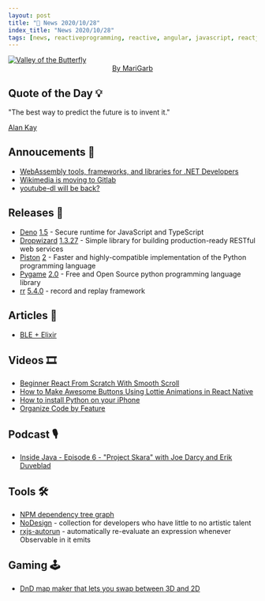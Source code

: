 ```yaml
---
layout: post
title: "📜 News 2020/10/28"
index_title: "News 2020/10/28"
tags: [news, reactiveprogramming, reactive, angular, javascript, reactjs, elixir, deno, webassembly, elixir, dotnet, python, codedesign, iphone, reactnative, java, rest, gaming, gamedev]
---
```


<a href="https://www.reddit.com/r/Art/comments/jjjlir/valley_of_the_butterfly_me_digital_2020">
  <img src="https://user-images.githubusercontent.com/430272/97498895-bbdd0d80-194b-11eb-9349-65062a98a5b3.jpg"
     alt="Valley of the Butterfly"
     class="image">
</a>

<div style="text-align:center">
   <a href="https://www.reddit.com/user/MariGarb">By MariGarb</a>
</div>

## Quote of the Day 💡

"The best way to predict the future is to invent it."

[Alan Kay](https://en.wikipedia.org/wiki/Alan_Kay)

## Annoucements 🥁

- [WebAssembly tools, frameworks, and libraries for .NET Developers](https://platform.uno/blog/webassembly-tools-frameworks-and-libraries-for-net-developers/)
- [Wikimedia is moving to Gitlab](https://www.mediawiki.org/wiki/GitLab_consultation#Outcome)
- [youtube-dl will be back?](https://twitter.com/t3rr4dice/status/1320660235363749888)

## Releases 🥳

- [Deno](https://deno.land) [1.5](https://deno.land/posts/v1.5) - Secure runtime for JavaScript and TypeScript
- [Dropwizard](https://github.com/dropwizard/dropwizard) [1.3.27](https://github.com/dropwizard/dropwizard/releases/tag/v1.3.27) - Simple library for building production-ready RESTful web services
- [Piston](https://blog.pyston.org) [2](https://blog.pyston.org/2020/10/28/pyston-v2-20-faster-python) - Faster and highly-compatible implementation of the Python programming language
- [Pygame](https://www.pygame.org) [2.0](https://github.com/pygame/pygame/releases/tag/2.0.0) - Free and Open Source python programming language library
- [rr](https://github.com/mozilla/rr) [5.4.0](https://github.com/mozilla/rr/releases/tag/5.4.0) - record and replay framework

## Articles 📜

- [BLE + Elixir](https://binarynoggin.com/ble-elixir/)

## Videos 🎞

- [Beginner React From Scratch With Smooth Scroll](https://www.youtube.com/watch?v=K7gRndVwu7g)
- [How to Make Awesome Buttons Using Lottie Animations in React Native](https://www.youtube.com/watch?v=tfT0ZHkU8dc)
- [How to install Python on your iPhone](https://www.youtube.com/watch?v=P_QqhUZOkhU)
- [Organize Code by Feature](https://www.youtube.com/watch?v=PRns0rqPonA)

## Podcast 🎙

- [Inside Java - Episode 6 - "Project Skara" with Joe Darcy and Erik Duveblad](https://inside.java/2020/10/28/podcast-006/)

## Tools 🛠

- [NPM dependency tree graph](http://npm.anvaka.com/#/view/2d/waterline)
- [NoDesign](https://nodesign.dev) - collection for developers who have little to no artistic talent
- [rxjs-autorun](https://thinkrx.io/rxjs/autorun/) - automatically re-evaluate an expression whenever Observable in it emits

## Gaming 🕹

- [DnD map maker that lets you swap between 3D and 2D](https://www.reddit.com/r/gaming/comments/jjqo4j/i_created_this_dnd_map_maker_that_lets_you_swap)

